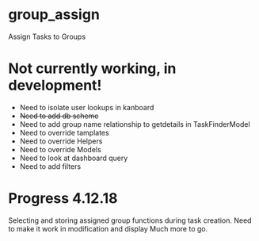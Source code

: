 # group_assign
Assign Tasks to Groups

# Not currently working, in development!

* Need to isolate user lookups in kanboard
* ~~Need to add db scheme~~
* Need to add group name relationship to getdetails in TaskFinderModel
* Need to override tamplates
* Need to override Helpers
* Need to override Models
* Need to look at dashboard query
* Need to add filters

# Progress 4.12.18
Selecting and storing assigned group functions during task creation.
Need to make it work in modification and display
Much more to go.
